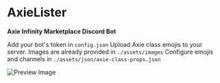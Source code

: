 # AxieLister

**Axie Infinity Marketplace Discord Bot**

Add your bot's token in `config.json`
Upload Axie class emojis to your server. Images are already provided in `./assets/images`
Configure emojis and channels in `./assets/json/axie-class-props.json`

![Preview Image](https://imgur.com/507eIGn.gif)

